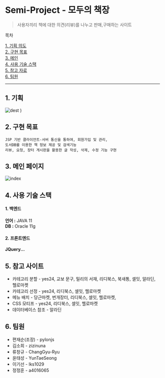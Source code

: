 # Semi-Project - 모두의 책장
>사용자끼리 책에 대한 의견(리뷰)를 나누고 판매,구매하는 사이트

목차

[1. 기획 의도](#item1)  
[2. 구현 목표](#item2)  
[3. 메인 ](#item3)  
[4. 사용 기술 스택](#item4)  
[5. 참고 자료](#item5)  
[6. 팀원](#item6)  

***



## <span id="item1">1. 기획 </span>
 ![dest](https://user-images.githubusercontent.com/49514454/81762623-169ebc00-9508-11ea-9b25-143eb5301be1.png)
)
## <span id="item2">2. 구현 목표</span>
    JSP 기반 클라이언트-서버 통신을 통하여, 회원가입 및 관리,
    도서DB를 이용한 책 정보 제공 및 검색기능
    리뷰, 요청, 장터 게시판을 활용한 글 작성, 삭제, 수정 기능 구현
## <span id="item3">3. 메인 페이지</span>
![index](https://user-images.githubusercontent.com/49514454/81713768-3eaf0080-94b1-11ea-93a8-696c8bfd8ca8.png)



## <span id="item4">4. 사용 기술 스택</span>
#### 1. 백엔드

**언어 :** JAVA 11  
**DB :** Oracle 11g

#### 2. 프론트엔드

**JQuery...**


## <span id ="item5">5. 참고 사이트</span>
* 카테고리 분할 - yes24, 교보 문구, 밀리의 서재, 리디북스, 북새통, 셀잇, 알라딘, 헬로마켓
* 카테고리 선정 - yes24, 리디북스, 셀잇, 헬로마켓
* 메뉴 배치 - 당근마켓, 번개장터, 리디북스, 셀잇, 헬로마켓, 
* CSS 모티프 - yes24, 리디북스, 셀잇, 헬로마켓
* 데이터베이스 참조 - 알라딘 

## <span id="item6">6. 팀원</span>
* 편재순(조장) - pylonjs
* 김소희 - zizinuna
* 류창규 - ChangGyu-Ryu
* 윤태성 - YunTaeSeong
* 이기선 - lks1029
* 정정훈 - a4016065
